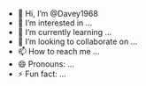 - 👋 Hi, I’m @Davey1968
- 👀 I’m interested in ...
- 🌱 I’m currently learning ...
- 💞️ I’m looking to collaborate on ...
- 📫 How to reach me ...
- 😄 Pronouns: ...
- ⚡ Fun fact: ...

<!---
Davey1968/Davey1968 is a ✨ special ✨ repository because its `README.md` (this file) appears on your GitHub profile.
You can click the Preview link to take a look at your changes.
--->
